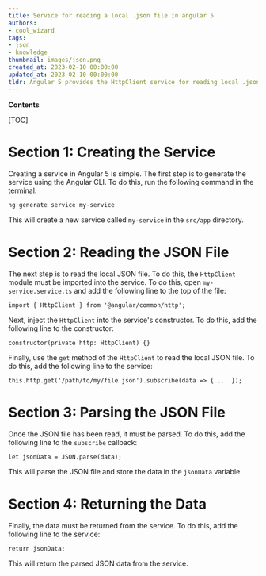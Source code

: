```yaml
---
title: Service for reading a local .json file in angular 5
authors:
- cool_wizard
tags:
- json
- knowledge
thumbnail: images/json.png
created_at: 2023-02-10 00:00:00
updated_at: 2023-02-10 00:00:00
tldr: Angular 5 provides the HttpClient service for reading local .json files.
---
```


**Contents**

[TOC]

# Section 1: Creating the Service

Creating a service in Angular 5 is simple. The first step is to generate the service using the Angular CLI. To do this, run the following command in the terminal:

`ng generate service my-service`

This will create a new service called `my-service` in the `src/app` directory.

# Section 2: Reading the JSON File

The next step is to read the local JSON file. To do this, the `HttpClient` module must be imported into the service. To do this, open `my-service.service.ts` and add the following line to the top of the file:

`import { HttpClient } from '@angular/common/http';`

Next, inject the `HttpClient` into the service's constructor. To do this, add the following line to the constructor:

`constructor(private http: HttpClient) {}`

Finally, use the `get` method of the `HttpClient` to read the local JSON file. To do this, add the following line to the service:

`this.http.get('/path/to/my/file.json').subscribe(data => { ... });`

# Section 3: Parsing the JSON File

Once the JSON file has been read, it must be parsed. To do this, add the following line to the `subscribe` callback:

`let jsonData = JSON.parse(data);`

This will parse the JSON file and store the data in the `jsonData` variable.

# Section 4: Returning the Data

Finally, the data must be returned from the service. To do this, add the following line to the service:

`return jsonData;`

This will return the parsed JSON data from the service.
